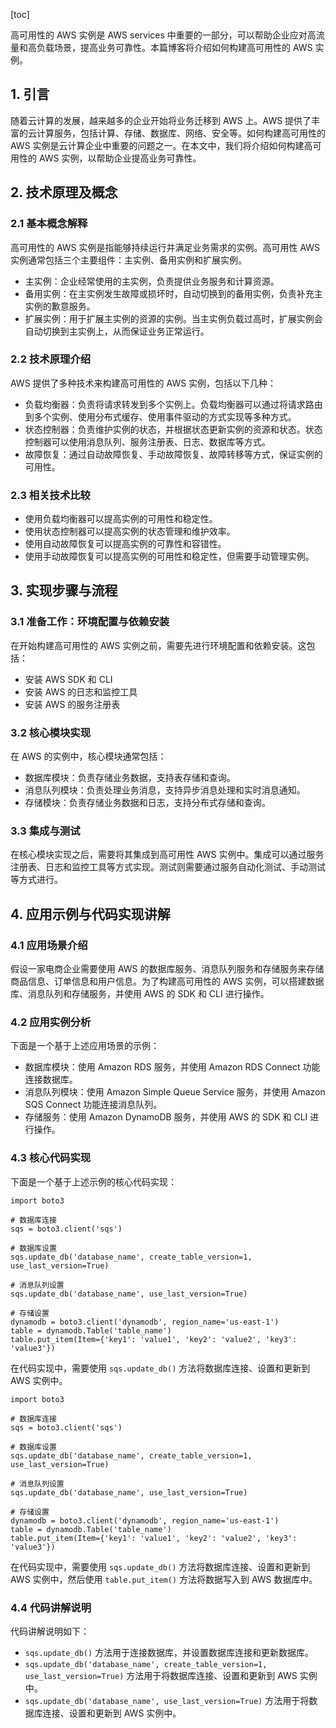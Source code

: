 
[toc]                    
                
                
高可用性的 AWS 实例是 AWS  services 中重要的一部分，可以帮助企业应对高流量和高负载场景，提高业务可靠性。本篇博客将介绍如何构建高可用性的 AWS 实例。

## 1. 引言

随着云计算的发展，越来越多的企业开始将业务迁移到 AWS 上。AWS 提供了丰富的云计算服务，包括计算、存储、数据库、网络、安全等。如何构建高可用性的 AWS 实例是云计算企业中重要的问题之一。在本文中，我们将介绍如何构建高可用性的 AWS 实例，以帮助企业提高业务可靠性。

## 2. 技术原理及概念

### 2.1 基本概念解释

高可用性的 AWS 实例是指能够持续运行并满足业务需求的实例。高可用性 AWS 实例通常包括三个主要组件：主实例、备用实例和扩展实例。

- 主实例：企业经常使用的主实例，负责提供业务服务和计算资源。
- 备用实例：在主实例发生故障或损坏时，自动切换到的备用实例，负责补充主实例的歉意服务。
- 扩展实例：用于扩展主实例的资源的实例。当主实例负载过高时，扩展实例会自动切换到主实例上，从而保证业务正常运行。

### 2.2 技术原理介绍

AWS 提供了多种技术来构建高可用性的 AWS 实例，包括以下几种：

- 负载均衡器：负责将请求转发到多个实例上。负载均衡器可以通过将请求路由到多个实例、使用分布式缓存、使用事件驱动的方式实现等多种方式。
- 状态控制器：负责维护实例的状态，并根据状态更新实例的资源和状态。状态控制器可以使用消息队列、服务注册表、日志、数据库等方式。
- 故障恢复：通过自动故障恢复、手动故障恢复、故障转移等方式，保证实例的可用性。

### 2.3 相关技术比较

- 使用负载均衡器可以提高实例的可用性和稳定性。
- 使用状态控制器可以提高实例的状态管理和维护效率。
- 使用自动故障恢复可以提高实例的可靠性和容错性。
- 使用手动故障恢复可以提高实例的可用性和稳定性，但需要手动管理实例。

## 3. 实现步骤与流程

### 3.1 准备工作：环境配置与依赖安装

在开始构建高可用性的 AWS 实例之前，需要先进行环境配置和依赖安装。这包括：

- 安装 AWS SDK 和 CLI
- 安装 AWS 的日志和监控工具
- 安装 AWS 的服务注册表

### 3.2 核心模块实现

在 AWS 的实例中，核心模块通常包括：

- 数据库模块：负责存储业务数据，支持表存储和查询。
- 消息队列模块：负责处理业务消息，支持异步消息处理和实时消息通知。
- 存储模块：负责存储业务数据和日志，支持分布式存储和查询。

### 3.3 集成与测试

在核心模块实现之后，需要将其集成到高可用性 AWS 实例中。集成可以通过服务注册表、日志和监控工具等方式实现。测试则需要通过服务自动化测试、手动测试等方式进行。

## 4. 应用示例与代码实现讲解

### 4.1 应用场景介绍

假设一家电商企业需要使用 AWS 的数据库服务、消息队列服务和存储服务来存储商品信息、订单信息和用户信息。为了构建高可用性的 AWS 实例，可以搭建数据库、消息队列和存储服务，并使用 AWS 的 SDK 和 CLI 进行操作。

### 4.2 应用实例分析

下面是一个基于上述应用场景的示例：

- 数据库模块：使用 Amazon RDS 服务，并使用 Amazon RDS Connect 功能连接数据库。
- 消息队列模块：使用 Amazon Simple Queue Service 服务，并使用 Amazon SQS Connect 功能连接消息队列。
- 存储服务：使用 Amazon DynamoDB 服务，并使用 AWS 的 SDK 和 CLI 进行操作。

### 4.3 核心代码实现

下面是一个基于上述示例的核心代码实现：

```
import boto3

# 数据库连接
sqs = boto3.client('sqs')

# 数据库设置
sqs.update_db('database_name', create_table_version=1, use_last_version=True)

# 消息队列设置
sqs.update_db('database_name', use_last_version=True)

# 存储设置
dynamodb = boto3.client('dynamodb', region_name='us-east-1')
table = dynamodb.Table('table_name')
table.put_item(Item={'key1': 'value1', 'key2': 'value2', 'key3': 'value3'})
```

在代码实现中，需要使用 `sqs.update_db()` 方法将数据库连接、设置和更新到 AWS 实例中。

```
import boto3

# 数据库连接
sqs = boto3.client('sqs')

# 数据库设置
sqs.update_db('database_name', create_table_version=1, use_last_version=True)

# 消息队列设置
sqs.update_db('database_name', use_last_version=True)

# 存储设置
dynamodb = boto3.client('dynamodb', region_name='us-east-1')
table = dynamodb.Table('table_name')
table.put_item(Item={'key1': 'value1', 'key2': 'value2', 'key3': 'value3'})
```

在代码实现中，需要使用 `sqs.update_db()` 方法将数据库连接、设置和更新到 AWS 实例中，然后使用 `table.put_item()` 方法将数据写入到 AWS 数据库中。

### 4.4 代码讲解说明

代码讲解说明如下：

- `sqs.update_db()` 方法用于连接数据库，并设置数据库连接和更新数据库。
- `sqs.update_db('database_name', create_table_version=1, use_last_version=True)` 方法用于将数据库连接、设置和更新到 AWS 实例中。
- `sqs.update_db('database_name', use_last_version=True)` 方法用于将数据库连接、设置和更新到 AWS 实例中。


